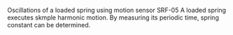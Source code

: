 Oscillations of a loaded spring using motion sensor SRF-05
 A loaded spring executes skmple harmonic motion. By measuring its periodic time, spring constant can be determined.
